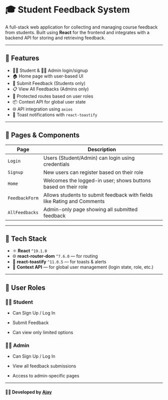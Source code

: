 # 🎓 Student Feedback System

A full-stack web application for collecting and managing course feedback from students. Built using **React** for the frontend and integrates with a backend API for storing and retrieving feedback.

---

## 🚀 Features

- 👨‍🎓 Student & 👩‍💼 Admin login/signup
- 🏠 Home page with user-based UI
- 📝 Submit Feedback (Students only)
- 📋 View All Feedbacks (Admins only)
- 🔐 Protected routes based on user roles
- 📦 Context API for global user state
- 🌐 API integration using `axios`
- 🔔 Toast notifications with `react-toastify`

---

## 📁 Pages & Components

| Page           | Description                                                                 |
|----------------|-----------------------------------------------------------------------------|
| `Login`        | Users (Student/Admin) can login using credentials                          |
| `Signup`       | New users can register based on their role                                 |
| `Home`         | Welcomes the logged-in user; shows buttons based on their role             |
| `FeedbackForm` | Allows students to submit feedback with fields like Rating and Comments    |
| `AllFeedbacks` | Admin-only page showing all submitted feedback                             |

---

## 🧰 Tech Stack

- ⚛️ **React** `^19.1.0`
- 🌐 **react-router-dom** `^7.6.0` — for routing
- 🎉 **react-toastify** `^11.0.5` — for toasts & alerts
- 🧠 **Context API** — for global user management (login state, role, etc.)

---

## 🔐 User Roles
### 🧑‍🎓 Student
- Can Sign Up / Log In

- Submit Feedback

- Can view only limited options

### 👨‍💼 Admin
- Can Sign Up / Log In

- View all feedback submissions

- Access to admin-specific pages


---

#### 👨‍💻 Developed by [Ajay](https://portfolio-sandy-iota-37.vercel.app/)
